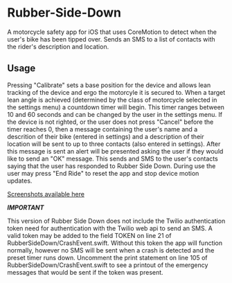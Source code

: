 # Rubber-Side-Down
A motorcycle safety app for iOS that uses CoreMotion to detect when the user's bike has been tipped over. Sends an SMS to a list of 
contacts with the rider's description and location.

## Usage
Pressing "Calibrate" sets a base position for the device and allows lean tracking of the device and ergo the motorcyle it is secured to. When a target lean angle is achieved (determined by the class of motorcycle selected in the settings menu) a countdown timer will begin.
This timer ranges between 10 and 60 seconds and can be changed by the user in the settings menu. If the device is not righted, or the user
does not press "Cancel" before the timer reaches 0, then a message containing the user's name and a descrition of their bike (entered in settings) and a description of their location will be sent to up to three contacts (also entered in settings). After this message is sent an alert will be presented asking the user if they would like to send an "OK" message. This sends and SMS to the user's contacts saying that the user has responded to Rubber Side Down. During use the user may press "End Ride" to reset the app and stop device motion updates.

[Screenshots available here](https://imgur.com/a/04EqyXt)


***IMPORTANT***

This version of Rubber Side Down does not include the Twilio authentication token need for authentication with the Twilio web api to 
send an SMS. A valid token may be added to the field TOKEN on line 21 of RubberSideDown/CrashEvent.swift. Without this token the app
will function normally, however no SMS will be sent when a crash is detected and the preset timer runs down. Uncomment the print statement
on line 105 of RubberSideDown/CrashEvent.swift to see a printout of the emergency messages that would be sent if the token was present.
